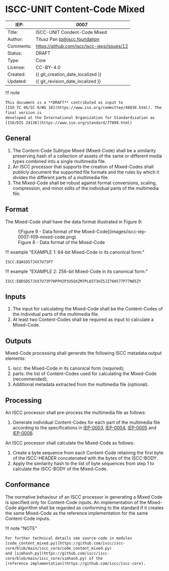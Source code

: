 # ISCC-UNIT Content-Code Mixed

| IEP:      | 0007                                        |
|-----------|---------------------------------------------|
| Title:    | ISCC-UNIT Condent-Code Mixed                |
| Author:   | Titusz Pan <tp@iscc.foundation>             |
| Comments: | https://github.com/iscc/iscc-ieps/issues/12 |
| Status:   | DRAFT                                       |
| Type:     | Core                                        |
| License:  | CC-BY-4.0                                   |
| Created:  | {{ git_creation_date_localized }}           |
| Updated:  | {{ git_revision_date_localized }}           |

!!! note

    This document is a **DRAFT** contributed as input to 
    [ISO TC 46/SC 9/WG 18](https://www.iso.org/committee/48836.html). The final version is 
    developed at the International Organization for Standardization as
    [ISO/DIS 24138](https://www.iso.org/standard/77899.html)

## General

1. The Content-Code Subtype Mixed (Mixed-Code) shall be a similarity preserving hash of a collection of assets of the same or different media types combined into a single multimedia file.
2. An ISCC processor that supports the creation of Mixed-Codes shall publicly document the supported file formats and the rules by which it divides the different parts of a multimedia file.
3. The Mixed-Code shall be robust against format conversions, scaling, compression, and minor edits of the individual parts of the multimedia file.

## Format

The Mixed-Code shall have the data format illustrated in Figure 9:

<figure markdown>
  ![Figure 9 - Data format of the Mixed-Code](images/iscc-iep-0007-f09-mixed-code.png)
  <figcaption>Figure 8 - Data format of the Mixed-Code</figcaption>
</figure>

!!! example "EXAMPLE 1: 64-bit Mixed-Code in its canonical form:"

    ISCC:EQASD57JXX7U73P7

!!! example "EXAMPLE 2: 256-bit Mixed-Code in its canonical form:"

    ISCC:EQDSD57JXX7U73P7HPPH2P3U5OXZM7PL65T3HZ5JZ76H577P77NO5ZY

## Inputs

1. The input for calculating the Mixed-Code shall be the Content-Codes of the individual parts of the multimedia file.
2. At least two Content-Codes shall be required as input to calculate a Mixed-Code.

## Outputs

Mixed-Code processing shall generate the following ISCC metadata output elements:

1. iscc: the Mixed-Code in its canonical form (required);
2. parts: the list of Content–Codes used for calculating the Mixed-Code (recommended);
3. Additional metadata extracted from the multimedia file (optional).

## Processing

An ISCC processor shall pre-process the multimedia file as follows:

1. Generate individual Content-Codes for each part of the multimedia file according to the 
   specifications in [IEP-0003](iep-0003.md), [IEP-0004](iep-0004.md), [IEP-0005](iep-0005.md) and 
   [IEP-0006](iep-0006.md).

An ISCC processor shall calculate the Mixed-Code as follows:

1. Create a byte sequence from each Content-Code retaining the first byte of the ISCC-HEADER concatenated with the bytes of the ISCC-BODY.
2. Apply the similarity hash to the list of byte sequences from step 1 to calculate the ISCC-BODY of the Mixed-Code.

## Conformance

The normative behaviour of an ISCC processor in generating a Mixed Code is specified only for 
Content-Code inputs. An implementation of the Mixed-Code algorithm shall be regarded as conforming 
to the standard if it creates the same Mixed-Code as the reference implementation for the same 
Content-Code inputs.

!!! note "NOTE"

    For further technical details see source-code in modules 
    [code_content_mixed.py](https://github.com/iscc/iscc-core/blob/main/iscc_core/code_content_mixed.py)
    and [simhash.py](https://github.com/iscc/iscc-core/blob/main/iscc_core/simhash.py) of the 
    [reference implementation](https://github.com/iscc/iscc-core).

